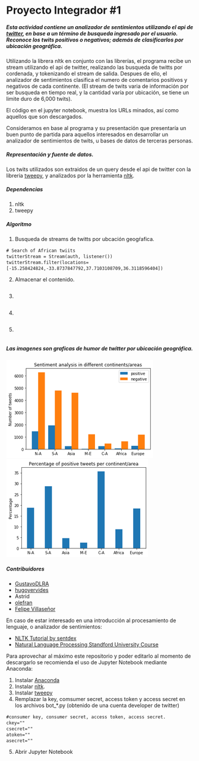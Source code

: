 # Proyecto Integrador #1
##### Esta actividad contiene un analizador de sentimientos utilizando el api de [twitter](https://developer.twitter.com), en base a un término de busqueda ingresado por el usuario. Reconoce los twits positivos o negativos; además de clasificarlos por ubicación geográfica.

Utilizando la librera nltk en conjunto con las librerías, el programa recibe un stream utilizando el api de twitter, realizando las busqueda de twitts por cordenada, y tokenizando el stream de salida. Despues de ello, el analizador de sentimientos clasifica el numero de comentarios positivos y negativos de cada continente. (El stream de twits varia de información por ser busqueda en tiempo real, y la cantidad varía por ubicación, se tiene un limite duro de 6,000 twits).

El código en el jupyter notebook, muestra los URLs minados, así como aquellos que son descargados. 

Consideramos en base al programa y su presentación que presentaría un buen punto de partida para aquellos interesados en desarrollar un analizador de sentimientos de twits, u bases de datos de terceras personas.

##### Representación y fuente de datos. 
Los twits utilizados son extraidos de un query desde el api de twitter con la libreria [tweepy](https://www.tweepy.org/),  y analizados por la herramienta [nltk](https://www.nltk.org/).

##### Dependencias 
1. nltk
2. tweepy

##### Algoritmo
1. Busqueda de streams de twitts por ubcación geogŕafica.

```
# Search of African twiits
twitterStream = Stream(auth, listener())
twitterStream.filter(locations=[-15.258424824,-33.8737847792,37.7103108709,36.3118596404])
```
2. Almacenar el contenido.

```

```
3. 

```

```
4. 

```

```
5. 

```

```
##### Las imagenes son graficas de humor de twitter por ubicación geográfica.
![](Numero_total.png)
![](Porcentaje.png) 
 
##### Contribuidores
* [GustavoDLRA](https://github.com/GustavoDLRA)
* [hugoyervides](https://github.com/hugoyervides)
* Astrid
* [olefran](https://github.com/olefran)
* [Felipe Villaseñor](https://github.com/Felipev201)

En caso de estar interesado en una introducción al procesamiento de lenguaje, o analizador de sentimientos:
- [NLTK Tutorial by sentdex](https://www.youtube.com/playlist?list=PLQVvvaa0QuDf2JswnfiGkliBInZnIC4HL)
- [Natural Language Processing Standford University Course](https://www.youtube.com/watch?v=mOAXEQevCAE&ab_channel=AutomationStepbyStep-RaghavPal)

Para aprovechar al máximo este repositorio y poder editarlo al momento de descargarlo se recomienda el uso de Jupyter Notebook mediante Anaconda: 
1. Instalar [Anaconda](https://www.anaconda.com/products/individual)
2. Instalar [nltk](https://www.nltk.org/).
3. Instalar [tweepy](https://www.tweepy.org/)
4. Remplazar la key, comsumer secret, access token y access secret en los archivos bot_\*.py (obtenido de una cuenta developer de twitter)
```
#consumer key, consumer secret, access token, access secret.
ckey=""
csecret=""
atoken=""
asecret=""
```
5. Abrir Jupyter Notebook
